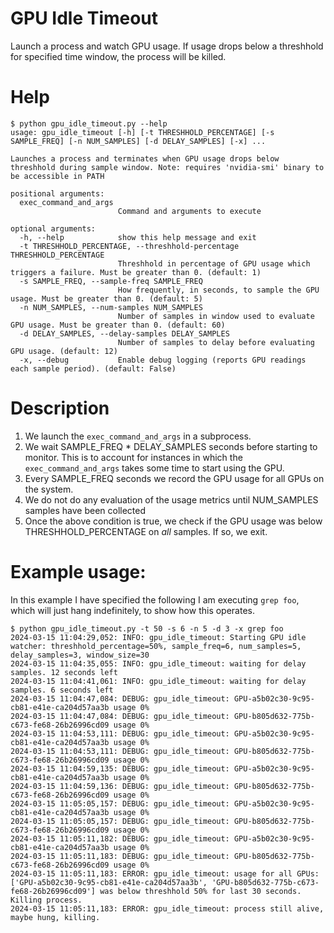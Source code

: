 # GPU Idle Timeout
Launch a process and watch GPU usage. If usage drops below a threshhold for specified time window, the process will be killed.

# Help
```
$ python gpu_idle_timeout.py --help
usage: gpu_idle_timeout [-h] [-t THRESHHOLD_PERCENTAGE] [-s SAMPLE_FREQ] [-n NUM_SAMPLES] [-d DELAY_SAMPLES] [-x] ...

Launches a process and terminates when GPU usage drops below threshhold during sample window. Note: requires 'nvidia-smi' binary to be accessible in PATH

positional arguments:
  exec_command_and_args
                        Command and arguments to execute

optional arguments:
  -h, --help            show this help message and exit
  -t THRESHHOLD_PERCENTAGE, --threshhold-percentage THRESHHOLD_PERCENTAGE
                        Threshhold in percentage of GPU usage which triggers a failure. Must be greater than 0. (default: 1)
  -s SAMPLE_FREQ, --sample-freq SAMPLE_FREQ
                        How frequently, in seconds, to sample the GPU usage. Must be greater than 0. (default: 5)
  -n NUM_SAMPLES, --num-samples NUM_SAMPLES
                        Number of samples in window used to evaluate GPU usage. Must be greater than 0. (default: 60)
  -d DELAY_SAMPLES, --delay-samples DELAY_SAMPLES
                        Number of samples to delay before evaluating GPU usage. (default: 12)
  -x, --debug           Enable debug logging (reports GPU readings each sample period). (default: False)
```

# Description

1. We launch the `exec_command_and_args` in a subprocess.
2. We wait SAMPLE_FREQ * DELAY_SAMPLES seconds before starting to monitor. This is to account for instances in which the `exec_command_and_args` takes some time to start using the GPU.
3. Every SAMPLE_FREQ seconds we record the GPU usage for all GPUs on the system.
4. We do not do any evaluation of the usage metrics until NUM_SAMPLES samples have been collected
5. Once the above condition is true, we check if the GPU usage was below THRESHHOLD_PERCENTAGE on *all* samples. If so, we exit.


# Example usage:

In this example I have specified the following I am executing `grep foo`, which will just hang indefinitely, to show how this operates.

```
$ python gpu_idle_timeout.py -t 50 -s 6 -n 5 -d 3 -x grep foo
2024-03-15 11:04:29,052: INFO: gpu_idle_timeout: Starting GPU idle watcher: threshhold_percentage=50%, sample_freq=6, num_samples=5, delay_samples=3, window_size=30
2024-03-15 11:04:35,055: INFO: gpu_idle_timeout: waiting for delay samples. 12 seconds left
2024-03-15 11:04:41,061: INFO: gpu_idle_timeout: waiting for delay samples. 6 seconds left
2024-03-15 11:04:47,084: DEBUG: gpu_idle_timeout: GPU-a5b02c30-9c95-cb81-e41e-ca204d57aa3b usage 0%
2024-03-15 11:04:47,084: DEBUG: gpu_idle_timeout: GPU-b805d632-775b-c673-fe68-26b26996cd09 usage 0%
2024-03-15 11:04:53,111: DEBUG: gpu_idle_timeout: GPU-a5b02c30-9c95-cb81-e41e-ca204d57aa3b usage 0%
2024-03-15 11:04:53,111: DEBUG: gpu_idle_timeout: GPU-b805d632-775b-c673-fe68-26b26996cd09 usage 0%
2024-03-15 11:04:59,135: DEBUG: gpu_idle_timeout: GPU-a5b02c30-9c95-cb81-e41e-ca204d57aa3b usage 0%
2024-03-15 11:04:59,136: DEBUG: gpu_idle_timeout: GPU-b805d632-775b-c673-fe68-26b26996cd09 usage 0%
2024-03-15 11:05:05,157: DEBUG: gpu_idle_timeout: GPU-a5b02c30-9c95-cb81-e41e-ca204d57aa3b usage 0%
2024-03-15 11:05:05,157: DEBUG: gpu_idle_timeout: GPU-b805d632-775b-c673-fe68-26b26996cd09 usage 0%
2024-03-15 11:05:11,182: DEBUG: gpu_idle_timeout: GPU-a5b02c30-9c95-cb81-e41e-ca204d57aa3b usage 0%
2024-03-15 11:05:11,183: DEBUG: gpu_idle_timeout: GPU-b805d632-775b-c673-fe68-26b26996cd09 usage 0%
2024-03-15 11:05:11,183: ERROR: gpu_idle_timeout: usage for all GPUs: ['GPU-a5b02c30-9c95-cb81-e41e-ca204d57aa3b', 'GPU-b805d632-775b-c673-fe68-26b26996cd09'] was below threshhold 50% for last 30 seconds. Killing process.
2024-03-15 11:05:11,183: ERROR: gpu_idle_timeout: process still alive, maybe hung, killing.
```
